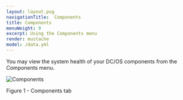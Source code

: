 ```yaml
---
layout: layout.pug
navigationTitle:  Components
title: Components
menuWeight: 9
excerpt: Using the Components menu
render: mustache
model: /data.yml
---
```


You may view the system health of your DC/OS components from the Components menu.

![Components](/1.14/img/GUI-Components-Main_View-1_12.png)

Figure 1 - Components tab
